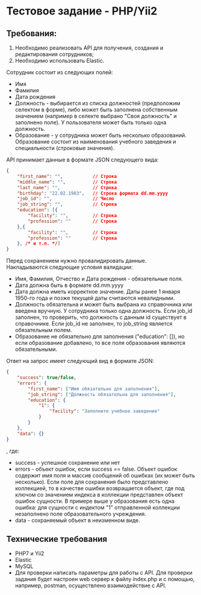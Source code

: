 # Тестовое задание - PHP/Yii2

## Требования:
1. Необходимо реализовать API для получения, создания и редактирования сотрудников;
2. Необходимо использовать Elastic.

Сотрудник состоит из следующих полей:  

*  Имя
*  Фамилия
*  Дата рождения
*  Должность - выбирается из списка должностей (предположим селектом в форме), либо может быть заполнена собственным значением (например в селекте выбрано "Своя должность" и заполнено поле). У пользователя может быть только одна должность.
*  Образование - у сотрудника может быть несколько образований. Образование состоит из наименования учебного заведения и специальности (строковые значения).

API принимает данные в формате JSON следующего вида:

```JSON
{
	"first_name": "", 			// Строка
	"middle_name": "", 			// Строка
	"last_name": "",			// Строка
	"birthday": "22.02.1983", 	// Строка формата dd.mm.yyyy
	"job_id": "",				// Число
	"job_string": "",			// Строка
	"education": [{
		"facility": "",			// Строка
		"profession": ""		// Строка
	},{
		"facility": "",			// Строка
		"profession": ""		// Строка
	}, /* и т.п. */]
}
```

Перед сохранением нужно провалидировать данные.  
Накладываются следующие условия валидации:   
	
*  Имя, Фамилия, Отчество и Дата рождения - обязательные поля.
*  Дата должна быть в формате dd.mm.yyyy
*  Дата должна иметь корректное значение. Даты ранее 1 января 1950-го года и позже текущей даты считаются невалидными.
*  Должность обязательна и может быть выбрана из справочника или введена вручную. У сотрудника только одна должность. Если job_id заполнен, то проверить, что должность с данным id существует в справочнике. Если job_id не заполнен, то job_string является обязательным полем.
*  Образование не обязательно для заполнения ("education": []), но если образование добавлено, то все поля образования являются обязательными.


Ответ на запрос имеет следующий вид в формате JSON:
```JSON
{
	"success": true/false,
	"errors": {
		"first_name": ["Имя обязательно для заполнения"],
		"job_string": ["Должность обязательна для заполнения"],
		"education": {
			"1": {
				"facility": "Заполните учебное заведение"
			}
		}
	},
	"data": {}
}
```
,
где:   

*  success - успешное сохранение или нет
*  errors - объект ошибок, если success == false. Объект ошибок содержит имя поля и массив сообщений об ошибках (их может быть несколько). Если поле для сохранения было представлено коллекцией, то в качестве ошибки возвращается объект, где под ключом со значением индекса в коллекции представлен объект ошибок сущности. В примере выше у образования есть одна ошибка: для сущности с индектом "1" отправленной коллекции незаполнено поле образовательного учреждения.
*  data - сохраняемый объект в неизменном виде.

## Технические требования

*  PHP7 и Yii2
*  Elastic
*  MySQL
*  Для проверки написать параметры для работы с API. Для проверки задания будет настроен web сервер к файлу index.php и с помощью, например, postman, осуществлено взаимодействие с API.
